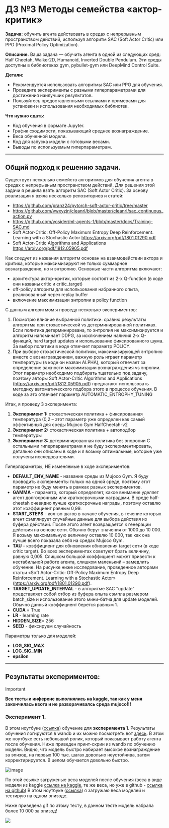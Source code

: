 # ДЗ №3 Методы семейства «актор-критик»

**Задача:** обучить агента действовать в средах с непрерывным пространством действий, используя алгоритм SAC (Soft Actor Critic) или PPO (Proximal Policy Optimization).

**Описание.** Ваша задача — обучить агента в одной из следующих сред: Half Cheetah, Walker2D, Humanoid, Inverted Double Pendulum. Эти среды доступны в библиотеках gym, pybullet-gym или DeepMind Control Suite. 

**Детали:**
* Рекомендуется использовать алгоритмы SAC или PPO для обучения.
* Проведите эксперименты с разными гиперпараметрами для достижения наилучших результатов.
* Пользуйтесь предоставленными ссылками и примерами для установки и использования необходимых библиотек.

**Что нужно сдать:**
* Код обучения в формате Jupyter.
* График сходимости, показывающий среднее вознаграждение.
* Веса обученной модели.
* Код для запуска модели с готовыми весами.
* Выводы по используемым гиперпараметрам.

<hr>

## Общий подход к решению задачи.

Существует несколько семейств алгоритмов для обучения агента в средах с непрерывным пространством действий. Для решения этой задачи я решила взять алгоритм SAC (Soft Actor Critic).
За основу реализации я взяла несколько репозиториев и статей:
- https://github.com/pranz24/pytorch-soft-actor-critic/tree/master
- https://github.com/vwxyzjn/cleanrl/blob/master/cleanrl/sac_continuous_action.py
- https://github.com/yosider/ml-agents-1/blob/master/docs/Training-SAC.md 
- Soft Actor-Critic: Off-Policy Maximum Entropy Deep Reinforcement. Learning with a Stochastic Actor https://arxiv.org/pdf/1801.01290.pdf 
- Soft Actor-Critic Algorithms and Applications https://arxiv.org/pdf/1812.05905.pdf 

Как следует из названия алгоритм основан на взаимодействии актора и критика, которые максимизируют не только суммарное вознаграждение, но и энтропию. Основные части алгоритма включают:
- архитектура актор-критик, которые состоят из 2-х Q-function (в коде они названы critic и critic_target)
- off-policy алгоритм для использования набранного опыта, реализованный через replay buffer
- включение максимизации энтропии в policy function

С данным алгоритмом я проведу несколько экспериментов:
1.	Посмотрю влияние выбранной политики: сравню результаты алгоритма при стохастической vs детерминированной политиках. Если политика детерминирована, то энтропия не максимизируется и алгоритм напоминает DDPG, за исключением наличия 2-х Q-функций, hard target updates и использование фиксированного шума. За выбор политики в коде отвечает параметр POLICY.
2.	При выборе стохастической политики, максимизирующей энтропию вместе с вознаграждением, важную роль играет параметр температуры (в коде он назван ALPHA), который отвечает за определение важности максимизации вознаграждения vs энропии. Этот параметр необходимо подбирать тщательно под задачу, поэтому авторы Soft Actor-Critic Algorithms and Applications (https://arxiv.org/pdf/1812.05905.pdf) предлагают использовать методику автоматического подбора этого в процессе обучения. В коде за это отвечает параметр AUTOMATIC_ENTROPHY_TUNING

Итак, я проведу 3 эксперимента:
1.	**Эксперимент 1:** стохастическая политика + фиксированная температура (0,2 – этот параметр уже определен как самый эффективный для среды Mujoco Gym HalfCheetah-v2
2.	**Эксперимент 2:** cтохастическая политика + автоподбор температуры
3.	**Эксперимент 3:** детерминированная политика без эноропии
С остальными гиперпараметрами я не буду экспериментировать, детально они описаны в коде и я возьму оптимальные, которые уже получены исследователями.

Гиперпараметры, НЕ изменяемые в ходе экспериментов:
- **DEFAULT_ENV_NAME** - название среды из Mujoco Gym. Я буду проводить эксперименты только на одной среде, поэтому этот параметр не буду менять в рамках разных экспериментов.
- **GAMMA** - параметр, который определяет, какое внимание уделяет агент долгосрочным или краткосрочными наградами. В среде half-cheetah очевидно лучше краткосрочные награды, поэтому оставлю этот коэффициент равным 0,99.
- **START_STEPS** - кол-во шагов в начале обучения, в течение которых агент сэмплирует случайные данные для выбора действия из буфера действий. После этого агент возвращается к генерации действия на основе сети. Обычно берут значения от 1000 до 10 000. Я возьму максимальную величину оставлю 10 000, так как она лучше всего показала себя на средах Mujoco Gym.
- **TAU** - коэффициент для обновления обновления target сети (в коде critic target). Во всех экспериментах советуют брать величину, равную 0,005. Слишком большой коэффициент может привести к нестабильной работе агента, слишком маленький – замедлить обучение. На рисунке ниже исследование, проведенное авторами статьи «Soft Actor-Critic: Off-Policy Maximum Entropy Deep Reinforcement. Learning with a Stochastic Actor» (https://arxiv.org/pdf/1801.01290.pdf). 
- **TARGET_UPDATE_INTERVAL** - в алгоритме SAC "update" представляет собой отбор из буфера опыта сэмпла размером batch_size и использование этого мини-батча для update моделей. Обычно данный коэффициент берется равным 1. 
- **CUDA** = True
- **LR** - learning rate
- **HIDDEN_SIZE**= 256 
- **SEED** - фиксируем случайность

Параметры только для моделей:
- **LOG_SIG_MAX**
- **LOG_SIG_MIN**
- **epsilon**

<hr>

## Результаты экспериментов:

> [!IMPORTANT]
> **Все тесты и инференс выполнялись на kaggle, так как у меня закончилась квота и не разворачивалсь среда mujoco!!!**

### Эксперимент 1.
В этом ноутбуке ([ссылка](https://www.kaggle.com/code/katyashakhova/exp1-cheetah-sac-train/notebook)) обучение для **эксперимента 1**. Результаты обучения логируются в wandb и их можно посмотреть вот [здесь](https://wandb.ai/shakhova/RL_SAC?nw=nwuserkatya_shakhova). В этом же ноутбуке есть небольшой ролик, который показывает работу агента после обучения. Ниже приведен принт-скрин из wandb по обучению модели. Видно, что модель быстро набирает высокое вознаграждение за эпизод, на первых 100 тыс. шагах довольно неустойчива, затем корректирируется. В целом обучается довольно быстро.

![image](https://github.com/shakhovak/Study-projects-in-Uni/assets/89096305/b1418fdc-706c-4129-9c3c-272f415f210c)

По этой ссылке загруженые веса моделей после обучения (веса в виде модели из kaggle [ссылка на kaggle](https://www.kaggle.com/models/katyashakhova/exp1_cheetah_sac), те же веса, но уже в github - [ссылка на github](https://github.com/shakhovak/Study-projects-in-Uni/blob/master/Reinforced_Learning_beginner/HW3/Exp_1/sac_checkpoint_HalfCheetah-v2_v1))
В этом ноутбуке ([ссылка](https://www.kaggle.com/code/katyashakhova/exp1-cheetah-sac-inference)) я загружаю веса моделей и тестирую на одном эпизоде.

Ниже приведена gif по этому тесту, в данном тесте модель набрала более 10 000 за эпизод!

![](https://github.com/shakhovak/Study-projects-in-Uni/blob/master/Reinforced_Learning_beginner/HW3/ex1_sac.gif)


